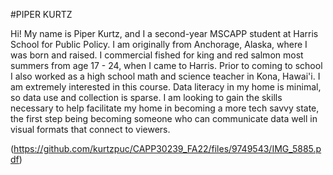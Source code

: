 #PIPER KURTZ

Hi! My name is Piper Kurtz, and I a second-year MSCAPP student at Harris School for Public Policy. I am originally from Anchorage, Alaska, where I was born and raised. I commercial fished for king and red salmon most summers from age 17 - 24, when I came to Harris. Prior to coming to school I also worked as a high school math and science teacher in Kona, Hawai'i. I am extremely interested in this course. Data literacy in my home is minimal, so data use and collection is sparse. I am looking to gain the skills necessary to help facilitate my home in becoming a more tech savvy state, the first step being becoming someone who can communicate data well in visual formats that connect to viewers.


(https://github.com/kurtzpuc/CAPP30239_FA22/files/9749543/IMG_5885.pdf)


